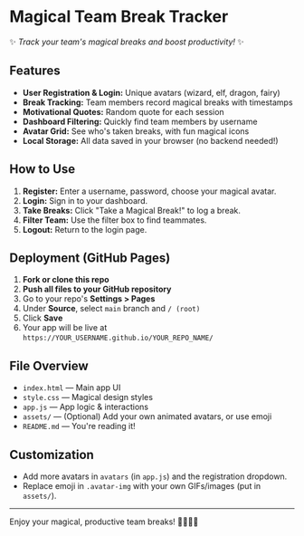 # Magical Team Break Tracker

✨ _Track your team's magical breaks and boost productivity!_ ✨

## Features

- **User Registration & Login:** Unique avatars (wizard, elf, dragon, fairy)
- **Break Tracking:** Team members record magical breaks with timestamps
- **Motivational Quotes:** Random quote for each session
- **Dashboard Filtering:** Quickly find team members by username
- **Avatar Grid:** See who's taken breaks, with fun magical icons
- **Local Storage:** All data saved in your browser (no backend needed!)

## How to Use

1. **Register:** Enter a username, password, choose your magical avatar.
2. **Login:** Sign in to your dashboard.
3. **Take Breaks:** Click "Take a Magical Break!" to log a break.
4. **Filter Team:** Use the filter box to find teammates.
5. **Logout:** Return to the login page.

## Deployment (GitHub Pages)

1. **Fork or clone this repo**
2. **Push all files to your GitHub repository**
3. Go to your repo's **Settings > Pages**
4. Under **Source**, select `main` branch and `/ (root)`
5. Click **Save**  
6. Your app will be live at `https://YOUR_USERNAME.github.io/YOUR_REPO_NAME/`

## File Overview

- `index.html` — Main app UI
- `style.css` — Magical design styles
- `app.js` — App logic & interactions
- `assets/` — (Optional) Add your own animated avatars, or use emoji
- `README.md` — You're reading it!

## Customization

- Add more avatars in `avatars` (in `app.js`) and the registration dropdown.
- Replace emoji in `.avatar-img` with your own GIFs/images (put in `assets/`).

---

Enjoy your magical, productive team breaks! 🧙🧝🐉🧚